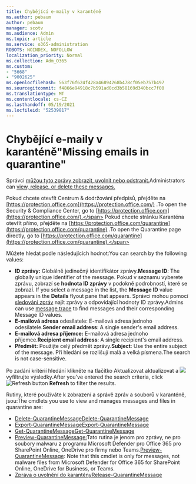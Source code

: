 ```yaml
---
title: Chybějící e-maily v karanténě
ms.author: pebaum
author: pebaum
manager: scotv
ms.audience: Admin
ms.topic: article
ms.service: o365-administration
ROBOTS: NOINDEX, NOFOLLOW
localization_priority: Normal
ms.collection: Adm_O365
ms.custom:
- "5668"
- "9002625"
ms.openlocfilehash: 563f76f624f428a46894268b478cf05eb757b497
ms.sourcegitcommit: f4866e94918c7b591ad0cd3b58169d340bcc7f00
ms.translationtype: MT
ms.contentlocale: cs-CZ
ms.lasthandoff: 05/19/2021
ms.locfileid: "52539817"
---
```

# <a name="missing-emails-in-quarantine"></a><span data-ttu-id="b70fa-102">Chybějící e-maily v karanténě"</span><span class="sxs-lookup"><span data-stu-id="b70fa-102">Missing emails in quarantine"</span></span>

<span data-ttu-id="b70fa-103">Správci [můžou tyto zprávy zobrazit, uvolnit nebo odstranit.](/microsoft-365/security/office-365-security/manage-quarantined-messages-and-files)</span><span class="sxs-lookup"><span data-stu-id="b70fa-103">Administrators can [view, release, or delete these messages.](/microsoft-365/security/office-365-security/manage-quarantined-messages-and-files)</span></span>

<span data-ttu-id="b70fa-104">Pokud chcete otevřít Centrum & dodržování předpisů, přejděte na [https://protection.office.com](https://protection.office.com/) .</span><span class="sxs-lookup"><span data-stu-id="b70fa-104">To open the Security & Compliance Center, go to [https://protection.office.com](https://protection.office.com/).</span></span> <span data-ttu-id="b70fa-105">Pokud chcete stránku Karanténa otevřít přímo, přejděte na [https://protection.office.com/quarantine](https://protection.office.com/quarantine) .</span><span class="sxs-lookup"><span data-stu-id="b70fa-105">To open the Quarantine page directly, go to [https://protection.office.com/quarantine](https://protection.office.com/quarantine).</span></span>  

<span data-ttu-id="b70fa-106">Můžete hledat podle následujících hodnot:</span><span class="sxs-lookup"><span data-stu-id="b70fa-106">You can search by the following values:</span></span>  

- <span data-ttu-id="b70fa-107">**ID zprávy:** Globálně jedinečný identifikátor zprávy.</span><span class="sxs-lookup"><span data-stu-id="b70fa-107">**Message ID**: The globally unique identifier of the message.</span></span> <span data-ttu-id="b70fa-108">Pokud v seznamu vyberete zprávu, zobrazí se **hodnota ID zprávy** v podokně podrobností, které se zobrazí. </span><span class="sxs-lookup"><span data-stu-id="b70fa-108">If you select a message in the list, the  **Message ID**  value appears in the  **Details**  flyout pane that appears.</span></span> <span data-ttu-id="b70fa-109">Správci mohou pomocí [sledování zpráv](/microsoft-365/security/office-365-security/message-trace-scc) najít zprávy a odpovídající hodnoty ID zprávy.</span><span class="sxs-lookup"><span data-stu-id="b70fa-109">Admins can use [message trace](/microsoft-365/security/office-365-security/message-trace-scc) to find messages and their corresponding Message ID values.</span></span>
- <span data-ttu-id="b70fa-110">**E-mailová adresa** odesílatele: E-mailová adresa jednoho odesílatele.</span><span class="sxs-lookup"><span data-stu-id="b70fa-110">**Sender email address**: A single sender's email address.</span></span>
- <span data-ttu-id="b70fa-111">**E-mailová adresa příjemce:** E-mailová adresa jednoho příjemce.</span><span class="sxs-lookup"><span data-stu-id="b70fa-111">**Recipient email address**: A single recipient's email address.</span></span>
- <span data-ttu-id="b70fa-112">**Předmět:** Použijte celý předmět zprávy.</span><span class="sxs-lookup"><span data-stu-id="b70fa-112">**Subject**: Use the entire subject of the message.</span></span> <span data-ttu-id="b70fa-113">Při hledání se rozlišují malá a velká písmena.</span><span class="sxs-lookup"><span data-stu-id="b70fa-113">The search is not case-sensitive.</span></span>

<span data-ttu-id="b70fa-114">Po zadání kritérií hledání klikněte na tlačítko Aktualizovat aktualizovat a ![ ](/microsoft-365/media/scc-quarantine-refresh.png?view=o365-worldwide)  vyfiltrujte výsledky.</span><span class="sxs-lookup"><span data-stu-id="b70fa-114">After you've entered the search criteria, click ![Refresh button](/microsoft-365/media/scc-quarantine-refresh.png?view=o365-worldwide) **Refresh** to filter the results.</span></span>

<span data-ttu-id="b70fa-115">Rutiny, které používáte k zobrazení a správě zpráv a souborů v karanténě, jsou:</span><span class="sxs-lookup"><span data-stu-id="b70fa-115">The cmdlets you use to view and manages messages and files in quarantine are:</span></span>
- [<span data-ttu-id="b70fa-116">Delete-QuarantineMessage</span><span class="sxs-lookup"><span data-stu-id="b70fa-116">Delete-QuarantineMessage</span></span>](/powershell/module/exchange/delete-quarantinemessage)
- [<span data-ttu-id="b70fa-117">Export-QuarantineMessage</span><span class="sxs-lookup"><span data-stu-id="b70fa-117">Export-QuarantineMessage</span></span>](/powershell/module/exchange/export-quarantinemessage)
- [<span data-ttu-id="b70fa-118">Get-QuarantineMessage</span><span class="sxs-lookup"><span data-stu-id="b70fa-118">Get-QuarantineMessage</span></span>](/powershell/module/exchange/get-quarantinemessage)
- <span data-ttu-id="b70fa-119">[Preview-QuarantineMessage:](/powershell/module/exchange/preview-quarantinemessage)Tato rutina je jenom pro zprávy, ne pro soubory malwaru z programu Microsoft Defender pro Office 365 pro SharePoint Online, OneDrive pro firmy nebo Teams.</span><span class="sxs-lookup"><span data-stu-id="b70fa-119">[Preview-QuarantineMessage](/powershell/module/exchange/preview-quarantinemessage): Note that this cmdlet is only for messages, not malware files from Microsoft Defender for Office 365 for SharePoint Online, OneDrive for Business, or Teams.</span></span>
- [<span data-ttu-id="b70fa-120">Zpráva o uvolnění do karantény</span><span class="sxs-lookup"><span data-stu-id="b70fa-120">Release-QuarantineMessage</span></span>](/powershell/module/exchange/release-quarantinemessage)